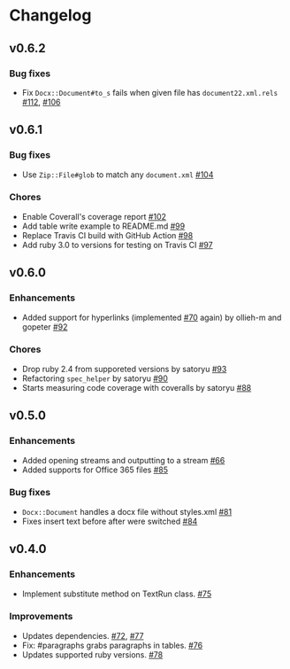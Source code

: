# Changelog

## v0.6.2

### Bug fixes

- Fix `Docx::Document#to_s` fails when given file has `document22.xml.rels` [#112](https://github.com/ruby-docx/docx/pull/112), [#106](https://github.com/ruby-docx/docx/pull/106)

## v0.6.1

### Bug fixes

- Use `Zip::File#glob` to match any `document.xml` [#104](https://github.com/ruby-docx/docx/pull/104)

### Chores

- Enable Coverall's coverage report [#102](https://github.com/ruby-docx/docx/pull/102)
- Add table write example to README.md [#99](https://github.com/ruby-docx/docx/pull/99)
- Replace Travis CI build with GitHub Action [#98](https://github.com/ruby-docx/docx/pull/98)
- Add ruby 3.0 to versions for testing on Travis CI [#97](https://github.com/ruby-docx/docx/pull/97)

## v0.6.0

### Enhancements

- Added support for hyperlinks (implemented [#70](https://github.com/ruby-docx/docx/pull/70) again) by ollieh-m and gopeter [#92](https://github.com/ruby-docx/docx/pull/92)

### Chores

- Drop ruby 2.4 from supporeted versions by satoryu [#93](https://github.com/ruby-docx/docx/pull/93)
- Refactoring `spec_helper` by satoryu [#90](https://github.com/ruby-docx/docx/pull/90)
- Starts measuring code coverage with coveralls by satoryu [#88](https://github.com/ruby-docx/docx/pull/88)

## v0.5.0

### Enhancements

- Added opening streams and outputting to a stream [#66](https://github.com/ruby-docx/docx/pull/66)
- Added supports for Office 365 files [#85](https://github.com/ruby-docx/docx/pull/85)

### Bug fixes

- `Docx::Document` handles a docx file without styles.xml [#81](https://github.com/ruby-docx/docx/pull/81)
- Fixes insert text before after were switched [#84](https://github.com/ruby-docx/docx/pull/84)

## v0.4.0

### Enhancements

- Implement substitute method on TextRun class. [#75](https://github.com/ruby-docx/docx/pull/75)

### Improvements

- Updates dependencies. [#72](https://github.com/ruby-docx/docx/pull/72), [#77](https://github.com/ruby-docx/docx/pull/77)
- Fix: #paragraphs grabs paragraphs in tables. [#76](https://github.com/ruby-docx/docx/pull/76)
- Updates supported ruby versions. [#78](https://github.com/ruby-docx/docx/pull/78)
